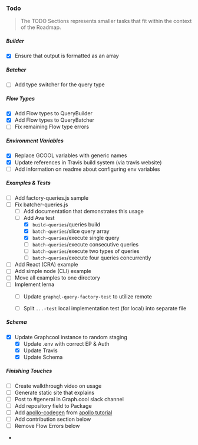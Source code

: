 ### Todo
> The TODO Sections represents smaller tasks that fit within the context of the Roadmap.

##### Builder
* [x] Ensure that output is formatted as an array
##### Batcher
* [ ] Add type switcher for the query type
##### Flow Types
* [x] Add Flow types to QueryBuilder
* [x] Add Flow types to QueryBatcher
* [ ] Fix remaining Flow type errors

##### Environment Variables
* [x] Replace GCOOL variables with generic names
* [x] Update references in Travis build system (via travis website)
* [ ] Add information on readme about configuring env variables

##### Examples & Tests
* [ ] Add factory-queries.js sample
* [ ] Fix batcher-queries.js
  * [ ] Add documentation that demonstrates this usage
  * [ ] Add Ava test
    * [x] `build-queries`/queries build
    * [x] `batch-queries`/slice query array
    * [x] `batch-queries`/execute single query
    * [ ] `batch-queries`/execute consecutive queries
    * [ ] `batch-queries`/execute two types of queries
    * [ ] `batch-queries`/execute four queries concurrently
* [ ] Add React (CRA) example
* [ ] Add simple node (CLI) example
* [ ] Move all examples to one directory
* [ ] Implement lerna
  * [ ] Update `graphql-query-factory-test` to utilize remote
  * [ ] Split `...-test` local implementation test (for local) into separate file


##### Schema
* [x] Update Graphcool instance to random staging
  * [x] Update .env with correct EP & Auth
  * [x] Update Travis
  * [x] Update Schema

##### Finishing Touches
* [ ] Create walkthrough video on usage
* [ ] Generate static site that explains
* [ ] Post to #general in Graph.cool slack channel
* [ ] Add repository field to Package
* [ ] Add [apollo-codegen](https://github.com/apollographql/apollo-codegen) from [apollo tutorial](http://dev.apollodata.com/react/using-with-types.html)
* [ ] Add contribution section below
* [ ] Remove Flow Errors below

-
